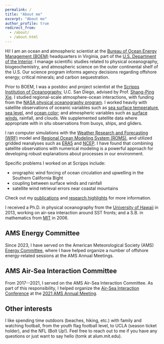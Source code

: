 ```yaml
---
permalink: /
title: "About me"
excerpt: "About me"
author_profile: true
redirect_from: 
  - /about/
  - /about.html
---
```


Hi! I am an ocean and atmospheric scientist at the [Bureau of Ocean Energy Management (BOEM)](https://www.boem.gov) headquarters in Virginia, part of the [U.S. Department of the Interior](https://www.doi.gov). I manage scientific studies related to physical oceanography, biogeochemistry, and atmospheric science on the outer continental shelf of the U.S. Our science program informs agency decisions regarding offshore energy; critical minerals; and carbon sequestration.

Prior to BOEM, I was a postdoc and project scientist at the [Scripps Institution of Oceanography](https://scripps.ucsd.edu), U.C. San Diego, advised by Prof. [Shang-Ping Xie](https://sxie.scrippsprofiles.ucsd.edu/). I studied regional-scale atmosphere-ocean interactions, with funding from the [NASA physical oceanography program](https://science.nasa.gov/earth-science/oceanography/physical-ocean). I worked heavily with satellite observations of oceanic variables such as [sea surface temperature](http://www.remss.com/measurements/sea-surface-temperature/), [sea level](https://sealevel.jpl.nasa.gov/missions/), and [ocean color](https://oceancolor.gsfc.nasa.gov/); and atmospheric variables such as [surface winds](https://winds.jpl.nasa.gov/missions/quikscat/), rainfall, and clouds. We supplemented satellite data where appropriate with in situ observations from buoys, ships, and gliders.

I ran computer simulations with the [Weather Research and Forecasting (WRF)](https://github.com/wrf-model) model and [Regional Ocean Modeling System (ROMS)](https://www.myroms.org/), and utilized gridded reanalyses such as [ERA5](https://www.ecmwf.int/en/forecasts/datasets/reanalysis-datasets/era5) and [NCEP](https://climatedataguide.ucar.edu/climate-data/ncep-reanalysis-r2). I have found that combining satellite observations with numerical modeling is a powerful approach for developing robust explanations about processes in our environment. 

Specific problems I worked on at Scripps include:
* orographic wind forcing of ocean circulation and upwelling in the Southern California Bight
* coupling between surface winds and rainfall
* satellite wind retrieval errors near coastal mountains

Check out my [publications](publications/) and [research highlights](research/) for more information.

I received a Ph.D. in physical oceanography from the [University of Hawaii](http://www.soest.hawaii.edu/oceanography/index.html) in 2013, working on air-sea interaction around SST fronts; and a S.B. in mathematics from [MIT](https://math.mit.edu/index.php) in 2006. 

AMS Energy Committee
------
Since 2023, I have served on the American Meteorological Society (AMS) [Energy Committee](https://www.ametsoc.org/index.cfm/cwwce/committees/energy-committee/), where I have helped organize a number of offshore energy-related sessions at the AMS Annual Meetings. 

AMS Air-Sea Interaction Committee
------
From 2017--2021, I served on the AMS Air-Sea Interaction Committee. As part of this responsibility, I helped organize the [Air-Sea Interaction Conference](https://annual.ametsoc.org/index.cfm/2021/program-events/conferences-and-symposia/22nd-conference-on-air-sea-interaction/) at the [2021 AMS Annual Meeting](https://annual.ametsoc.org/index.cfm/2021/). 


Other interests
------
I like spending time outdoors (beaches, hiking, etc.) with family and watching football, from the youth flag football level, to UCLA (season ticket holder), and the NFL (Bolt Up!). Feel free to reach out to me if you have any questions or just want to say hello (tomk at alum.mit.edu).

